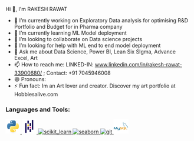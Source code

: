    Hi 👋, I'm RAKESH RAWAT</h3>

- 🔭 I’m currently working on Exploratory Data analysis for optimising R&D Portfolio and Budget for in Pharma company
- 🌱 I’m currently learning ML Model deployment
- 👯 I’m looking to collaborate on Data science projects
- 🤔 I’m looking for help with ML end to end model deployment
- 💬 Ask me about Data Science, Power BI, Lean Six SIgma, Advance Excel, Art 
- 📫 How to reach me: LINKED-IN: www.linkedin.com/in/rakesh-rawat-33900680/    ; Contact: +91 7045946008
- 😄 Pronouns: 
- ⚡ Fun fact: Im an Art lover and creator. Discover my art portfolio at Hobbiesalive.com


<h3 align="left">Languages and Tools:</h3>
<p align="left"> <a href="https://git-scm.com/" target="_blank" rel="noreferrer"> 
  <img src="https://raw.githubusercontent.com/devicons/devicon/master/icons/python/python-original.svg" alt="python" width="40" height="40"/> </a> <a href="https://scikit-learn.org/" target="_blank" rel="noreferrer">
  <img src="https://raw.githubusercontent.com/devicons/devicon/2ae2a900d2f041da66e950e4d48052658d850630/icons/pandas/pandas-original.svg" alt="pandas" width="40" height="40"/> </a> <a href="https://www.python.org" target="_blank" rel="noreferrer">  
  <img src="https://upload.wikimedia.org/wikipedia/commons/0/05/Scikit_learn_logo_small.svg" alt="scikit_learn" width="40" height="40"/> </a> <a href="https://seaborn.pydata.org/" target="_blank" rel="noreferrer"> 
  <img src="https://seaborn.pydata.org/_images/logo-mark-lightbg.svg" alt="seaborn" width="40" height="40"/>
  <img src="https://www.vectorlogo.zone/logos/git-scm/git-scm-icon.svg" alt="git" width="40" height="40"/> </a> <a href="https://www.mysql.com/" target="_blank" rel="noreferrer">
  <img src="https://raw.githubusercontent.com/devicons/devicon/master/icons/mysql/mysql-original-wordmark.svg" alt="mysql" width="40" height="40"/> </a> <a href="https://pandas.pydata.org/" target="_blank" rel="noreferrer"></a> </p>


